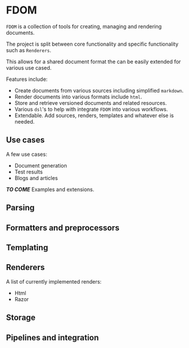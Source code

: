 # FDOM

`FDOM` is a collection of tools for creating, managing and rendering documents.

The project is split between core functionality and specific functionality such as `Renderers`.

This allows for a shared document format the can be easily extended for various use cased.

Features include:

* Create documents from various sources including simplified `markdown`.
* Render documents into various formats include `html`.
* Store and retrieve versioned documents and related resources.
* Various `dsl`'s to help with integrate `FDOM` into various workflows.
* Extendable. Add sources, renders, templates and whatever else is needed.

## Use cases

A few use cases:

* Document generation
* Test results
* Blogs and articles

***TO COME*** Examples and extensions.

## Parsing

## Formatters and preprocessors

## Templating

## Renderers

A list of currently implemented renders:

* Html
* Razor

## Storage

## Pipelines and integration